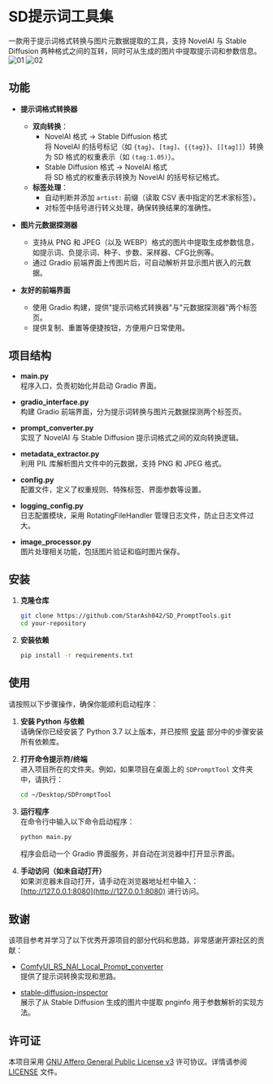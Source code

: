 # SD提示词工具集

一款用于提示词格式转换与图片元数据提取的工具，支持 NovelAI 与 Stable Diffusion 两种格式之间的互转，同时可从生成的图片中提取提示词和参数信息。
![01](https://github.com/user-attachments/assets/f944f237-f875-4fc3-9f5f-bfb0feeb8788)
![02](https://github.com/user-attachments/assets/698cb4b0-ab0c-4bfa-bf1e-db4aa480459c)

## 功能

- **提示词格式转换器**  
  - **双向转换**：  
    - NovelAI 格式 → Stable Diffusion 格式  
      将 NovelAI 的括号标记（如 `{tag}`、`[tag]`、`{{tag}}`、`[[tag]]`）转换为 SD 格式的权重表示（如 `(tag:1.05)`）。
    - Stable Diffusion 格式 → NovelAI 格式  
      将 SD 格式的权重表示转换为 NovelAI 的括号标记格式。
  - **标签处理**：  
    - 自动判断并添加 `artist:` 前缀（读取 CSV 表中指定的艺术家标签）。
    - 对标签中括号进行转义处理，确保转换结果的准确性。
    
- **图片元数据探测器**  
  - 支持从 PNG 和 JPEG（以及 WEBP）格式的图片中提取生成参数信息，如提示词、负提示词、种子、步数、采样器、CFG比例等。
  - 通过 Gradio 前端界面上传图片后，可自动解析并显示图片嵌入的元数据。

- **友好的前端界面**  
  - 使用 Gradio 构建，提供"提示词格式转换器"与"元数据探测器"两个标签页。
  - 提供复制、重置等便捷按钮，方便用户日常使用。

## 项目结构

- **main.py**  
  程序入口，负责初始化并启动 Gradio 界面。

- **gradio_interface.py**  
  构建 Gradio 前端界面，分为提示词转换与图片元数据探测两个标签页。

- **prompt_converter.py**  
  实现了 NovelAI 与 Stable Diffusion 提示词格式之间的双向转换逻辑。

- **metadata_extractor.py**  
  利用 PIL 库解析图片文件中的元数据，支持 PNG 和 JPEG 格式。

- **config.py**  
  配置文件，定义了权重规则、特殊标签、界面参数等设置。

- **logging_config.py**  
  日志配置模块，采用 RotatingFileHandler 管理日志文件，防止日志文件过大。

- **image_processor.py**  
  图片处理相关功能，包括图片验证和临时图片保存。

## 安装

1. **克隆仓库**

   ```bash
   git clone https://github.com/StarAsh042/SD_PromptTools.git
   cd your-repository
   ```

2. **安装依赖**

   ```bash
   pip install -r requirements.txt
   ```

## 使用

请按照以下步骤操作，确保你能顺利启动程序：

1. **安装 Python 与依赖**  
   请确保你已经安装了 Python 3.7 以上版本，并已按照 [安装](#安装) 部分中的步骤安装所有依赖库。

2. **打开命令提示符/终端**  
   进入项目所在的文件夹。例如，如果项目在桌面上的 `SDPromptTool` 文件夹中，请执行：
   ```bash
   cd ~/Desktop/SDPromptTool
   ```

3. **运行程序**  
   在命令行中输入以下命令启动程序：
   ```bash
   python main.py
   ```
   程序会启动一个 Gradio 界面服务，并自动在浏览器中打开显示界面。

4. **手动访问（如未自动打开）**  
   如果浏览器未自动打开，请手动在浏览器地址栏中输入：[http://127.0.0.1:8080](http://127.0.0.1:8080) 进行访问。



## 致谢

该项目参考并学习了以下优秀开源项目的部分代码和思路，非常感谢开源社区的贡献：

- [ComfyUI_RS_NAI_Local_Prompt_converter](https://github.com/raspie10032/ComfyUI_RS_NAI_Local_Prompt_converter)  
  提供了提示词转换实现和思路。

- [stable-diffusion-inspector](https://github.com/Akegarasu/stable-diffusion-inspector)  
  展示了从 Stable Diffusion 生成的图片中提取 pnginfo 用于参数解析的实现方法。

## 许可证

本项目采用 [GNU Affero General Public License v3](https://www.gnu.org/licenses/agpl-3.0.html) 许可协议。详情请参阅 [LICENSE](./LICENSE) 文件。

